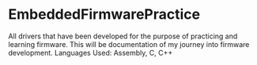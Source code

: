 # EmbeddedFirmwarePractice
All drivers that have been developed for the purpose of practicing and learning firmware. 
This will be documentation of my journey into firmware development.
Languages Used: Assembly, C, C++
